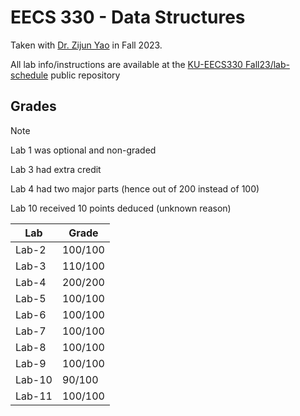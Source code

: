 # EECS 330 - Data Structures

Taken with [Dr. Zijun Yao](https://sites.google.com/view/zijunyao/) in Fall 2023.

All lab info/instructions are available at the [KU-EECS330 Fall23/lab-schedule](https://github.com/ku-eecs330/lab-schedule) public repository

## Grades

> [!NOTE]
> Lab 1 was optional and non-graded
>
> Lab 3 had extra credit
>
> Lab 4 had two major parts (hence out of 200 instead of 100)
>
> Lab 10 received 10 points deduced (unknown reason)

| Lab    | Grade   |
| ------ | ------- |
| Lab-2  | 100/100 |
| Lab-3  | 110/100 |
| Lab-4  | 200/200 |
| Lab-5  | 100/100 |
| Lab-6  | 100/100 |
| Lab-7  | 100/100 |
| Lab-8  | 100/100 |
| Lab-9  | 100/100 |
| Lab-10 | 90/100  |
| Lab-11 | 100/100 |
